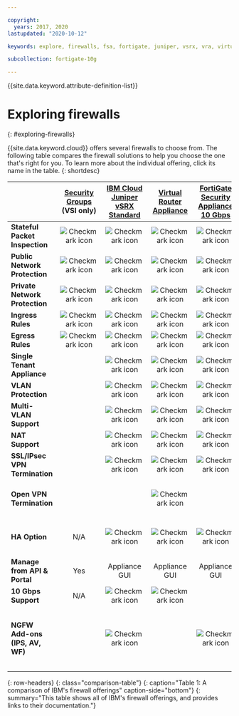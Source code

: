 ```yaml
---

copyright:
  years: 2017, 2020
lastupdated: "2020-10-12"

keywords: explore, firewalls, fsa, fortigate, juniper, vsrx, vra, virtual router appliance, security, vyatta, comparison, features

subcollection: fortigate-10g

---
```


{{site.data.keyword.attribute-definition-list}}

# Exploring firewalls
{: #exploring-firewalls}

{{site.data.keyword.cloud}} offers several firewalls to choose from. The following table compares the firewall solutions to help you choose the one that's right for you. To learn more about the individual offering, click its name in the table. 
{: shortdesc}

|        | [Security Groups](/docs/security-groups?topic=security-groups-getting-started) (VSI only) | [IBM Cloud Juniper vSRX Standard](/docs/vsrx?topic=vsrx-getting-started) | [Virtual Router Appliance](/docs/virtual-router-appliance?topic=virtual-router-appliance-getting-started-vra) | [FortiGate Security Appliance 10 Gbps](/docs/fortigate-10g?topic=fortigate-10g-getting-started) | [Hardware Firewall](/docs/hardware-firewall-shared?topic=hardware-firewall-shared-getting-started) | [Cloud Internet Services](/docs/cis?topic=cis-getting-started)|
| ------- | :------: | :------: | :------: | :------: | :------: | :------: |
|**Stateful Packet Inspection**|![Checkmark icon](../icons/checkmark-icon.svg)|![Checkmark icon](../icons/checkmark-icon.svg)|![Checkmark icon](../icons/checkmark-icon.svg)|![Checkmark icon](../icons/checkmark-icon.svg)|![Checkmark icon](../icons/checkmark-icon.svg)|IP firewall only||
|**Public Network Protection**|![Checkmark icon](../icons/checkmark-icon.svg)|![Checkmark icon](../icons/checkmark-icon.svg)|![Checkmark icon](../icons/checkmark-icon.svg)|![Checkmark icon](../icons/checkmark-icon.svg)|![Checkmark icon](../icons/checkmark-icon.svg)|![Checkmark icon](../icons/checkmark-icon.svg)|
|**Private Network Protection**|![Checkmark icon](../icons/checkmark-icon.svg)|![Checkmark icon](../icons/checkmark-icon.svg)|![Checkmark icon](../icons/checkmark-icon.svg)|![Checkmark icon](../icons/checkmark-icon.svg)| | |
|**Ingress Rules**|![Checkmark icon](../icons/checkmark-icon.svg)|![Checkmark icon](../icons/checkmark-icon.svg)|![Checkmark icon](../icons/checkmark-icon.svg)|![Checkmark icon](../icons/checkmark-icon.svg)|![Checkmark icon](../icons/checkmark-icon.svg)|IP Firewall only|
|**Egress Rules**|![Checkmark icon](../icons/checkmark-icon.svg)|![Checkmark icon](../icons/checkmark-icon.svg)|![Checkmark icon](../icons/checkmark-icon.svg)|![Checkmark icon](../icons/checkmark-icon.svg)| | |
|**Single Tenant Appliance**| |![Checkmark icon](../icons/checkmark-icon.svg)|![Checkmark icon](../icons/checkmark-icon.svg)|![Checkmark icon](../icons/checkmark-icon.svg)|![Checkmark icon](../icons/checkmark-icon.svg)| |
|**VLAN Protection**| |![Checkmark icon](../icons/checkmark-icon.svg)|![Checkmark icon](../icons/checkmark-icon.svg)|![Checkmark icon](../icons/checkmark-icon.svg)|![Checkmark icon](../icons/checkmark-icon.svg)| |
|**Multi-VLAN Support**| |![Checkmark icon](../icons/checkmark-icon.svg)|![Checkmark icon](../icons/checkmark-icon.svg)|![Checkmark icon](../icons/checkmark-icon.svg)| | |
|**NAT Support**| |![Checkmark icon](../icons/checkmark-icon.svg)|![Checkmark icon](../icons/checkmark-icon.svg)|![Checkmark icon](../icons/checkmark-icon.svg)| | |
|**SSL/IPsec VPN Termination**| |![Checkmark icon](../icons/checkmark-icon.svg)|![Checkmark icon](../icons/checkmark-icon.svg)|![Checkmark icon](../icons/checkmark-icon.svg)|![Checkmark icon](../icons/checkmark-icon.svg)| |
|**Open VPN Termination**| | |![Checkmark icon](../icons/checkmark-icon.svg)| | |Only with single port on TCP/UDP|
|**HA Option**|N/A|![Checkmark icon](../icons/checkmark-icon.svg)|![Checkmark icon](../icons/checkmark-icon.svg)|![Checkmark icon](../icons/checkmark-icon.svg)|Using range and load balancers|
|**Manage from API & Portal**|Yes|Appliance GUI|Appliance GUI|Appliance GUI|Yes|Yes|Cloud console|
|**10 Gbps Support**|N/A|![Checkmark icon](../icons/checkmark-icon.svg)|![Checkmark icon](../icons/checkmark-icon.svg)| | |
|**NGFW Add-ons (IPS, AV, WF)**| |![Checkmark icon](../icons/checkmark-icon.svg)| |![Checkmark icon](../icons/checkmark-icon.svg)| |TLS encryption, IP Firewall rules, and Proxy Protocol v1|
{: row-headers}
{: class="comparison-table"}
{: caption="Table 1: A comparison of IBM's firewall offerings" caption-side="bottom"}
{: summary="This table shows all of IBM's firewall offerings, and provides links to their documentation."}
